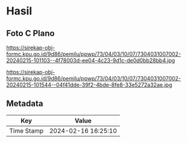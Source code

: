 # Hasil

## Foto C Plano

https://sirekap-obj-formc.kpu.go.id/9d86/pemilu/ppwp/73/04/03/10/07/7304031007002-20240215-101103--4f78003d-ee04-4c23-9d1c-de0d0bb28bb4.jpg

https://sirekap-obj-formc.kpu.go.id/9d86/pemilu/ppwp/73/04/03/10/07/7304031007002-20240215-101544--04f41dde-39f2-4bde-8fe8-33e5272a32ae.jpg


## Metadata

| Key        | Value               |
| ---------- | ------------------- |
| Time Stamp | 2024-02-16 16:25:10 |



